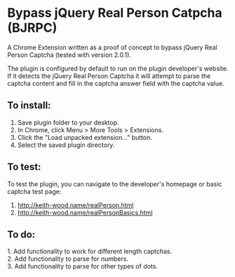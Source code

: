 # Bypass jQuery Real Person Catpcha (BJRPC)
A Chrome Extension written as a proof of concept to bypass jQuery Real Person Captcha (tested with version 2.0.1).

The plugin is configured by default to run on the plugin developer's website. If it detects the jQuery Real Person Captcha it will attempt to parse the captcha content and fill in the captcha answer field with the captcha value.  

<h2>To install:</h2>

1. Save plugin folder to your desktop. 
2. In Chrome, click Menu > More Tools > Extensions. 
3. Click the "Load unpacked extension..." button. 
4. Select the saved plugin directory. 

<h2>To test:</h2>

To test the plugin, you can navigate to the developer's homepage or basic captcha test page:
1. http://keith-wood.name/realPerson.html
2. http://keith-wood.name/realPersonBasics.html

<h2>To do:</h2>
1. Add functionality to work for different length captchas.<br/>
2. Add functionality to parse for numbers.<br/>
3. Add functionality to parse for other types of dots.<br/>
